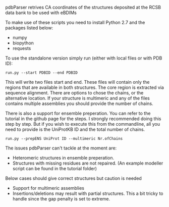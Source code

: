 pdbParser retrives CA coordinates of the structures deposited at the RCSB data bank to be used with eBDIMs

To make use of these scripts you need to install Python 2.7 and the packages listed below:

- numpy
- biopython
- requests

To use the standalone version simply run (either with local files or with PDB ID):

``` run.py --start PDBID --end PDBID ```

This will write two files start and end. These files will contain only the regions that are available in both structures. The core region is extracted via sequence alignment. There are options to chose the chains, or the alternative location. If your structure is multimeric and any of the files contains multiple assemblies you should provide the number of chains.

There is also a support for ensemble preperation. You can refer to the tutorial in the github page for the steps. I strongly recommended doing this step by step. But if you wish to execute this from the commandline, all you need to provide is the UniProtKB ID and the total number of chains.

``` run.py --prepENS UniProt ID --multimeric Nr.ofChains ```

The issues pdbParser can't tackle at the moment are:
* Heteromeric structures in ensemble preperation.
* Structures with missing residues are not repaired. (An example modeller script can be found in the tutorial folder)

Below cases should give correct structures but caution is needed

* Support for multimeric assemblies 
* Insertions/deletions may result with partial structures. This a bit tricky to handle since the gap penalty is set to extreme.
